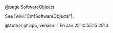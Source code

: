 @page SoftwareObjects

See \[wiki:"CmfSoftwareObjects"\].

@author philipp, version: 1 Fri Jan 25 10:55:15 2013

